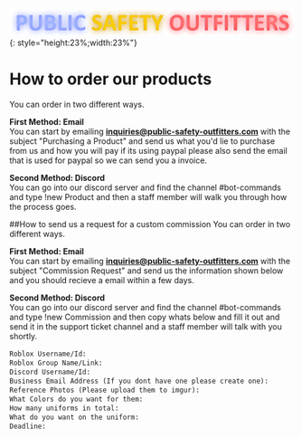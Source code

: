 ![](snaily-legend.png){: style="height:23%;width:23%"} 

# How to order our products
You can order in two different ways.

**First Method: Email**  
You can start by emailing **inquiries@public-safety-outfitters.com** with the subject "Purchasing a Product" and send us what you'd lie to purchase from us and how you will pay if its using paypal please also send the email that is used for paypal so we can send you a invoice.

**Second Method: Discord**  
You can go into our discord server and find the channel #bot-commands and type !new Product and then a staff member will walk you through how the process goes.

##How to send us a request for a custom commission
You can order in two different ways.

**First Method: Email**  
You can start by emailing **inquiries@public-safety-outfitters.com** with the subject "Commission Request" and send us the information shown below and you should recieve a email within a few days.

**Second Method: Discord**  
You can go into our discord server and find the channel #bot-commands and type !new Commission and then copy whats below and fill it out and send it in the support ticket channel and a staff member will talk with you shortly.

```
Roblox Username/Id:
Roblox Group Name/Link:
Discord Username/Id:
Business Email Address (If you dont have one please create one):
Reference Photos (Please upload them to imgur):
What Colors do you want for them:
How many uniforms in total:
What do you want on the uniform:
Deadline:
```